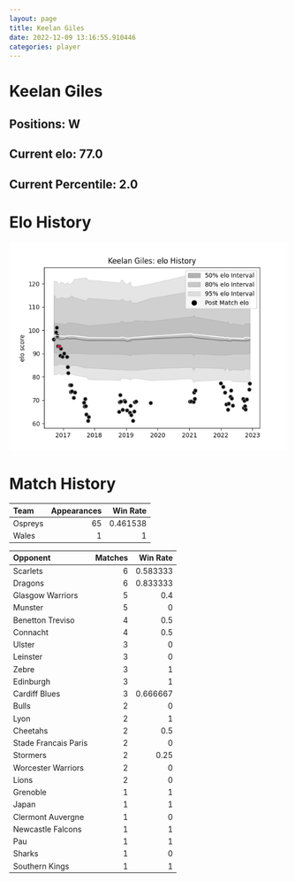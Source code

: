 ```yaml
---  
layout: page  
title: Keelan Giles  
date: 2022-12-09 13:16:55.910446  
categories: player  
---
```

# Keelan Giles

## Positions: W

## Current elo: 77.0

## Current Percentile: 2.0

# Elo History


![elo history](history_KeelanGiles.png)
# Match History


| Team    |   Appearances |   Win Rate |
|:--------|--------------:|-----------:|
| Ospreys |            65 |   0.461538 |
| Wales   |             1 |   1        |

| Opponent             |   Matches |   Win Rate |
|:---------------------|----------:|-----------:|
| Scarlets             |         6 |   0.583333 |
| Dragons              |         6 |   0.833333 |
| Glasgow Warriors     |         5 |   0.4      |
| Munster              |         5 |   0        |
| Benetton Treviso     |         4 |   0.5      |
| Connacht             |         4 |   0.5      |
| Ulster               |         3 |   0        |
| Leinster             |         3 |   0        |
| Zebre                |         3 |   1        |
| Edinburgh            |         3 |   1        |
| Cardiff Blues        |         3 |   0.666667 |
| Bulls                |         2 |   0        |
| Lyon                 |         2 |   1        |
| Cheetahs             |         2 |   0.5      |
| Stade Francais Paris |         2 |   0        |
| Stormers             |         2 |   0.25     |
| Worcester Warriors   |         2 |   0        |
| Lions                |         2 |   0        |
| Grenoble             |         1 |   1        |
| Japan                |         1 |   1        |
| Clermont Auvergne    |         1 |   0        |
| Newcastle Falcons    |         1 |   1        |
| Pau                  |         1 |   1        |
| Sharks               |         1 |   0        |
| Southern Kings       |         1 |   1        |